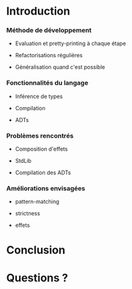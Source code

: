 # Introduction


### Méthode de développement

- Evaluation et pretty-printing à chaque étape

- Refactorisations régulières

- Généralisation quand c'est possible


### Fonctionnalités du langage

- Inférence de types

- Compilation

- ADTs


### Problèmes rencontrés

- Composition d'effets

- StdLib

- Compilation des ADTs


### Améliorations envisagées

- pattern-matching

- strictness

- effets


# Conclusion

# Questions ?
